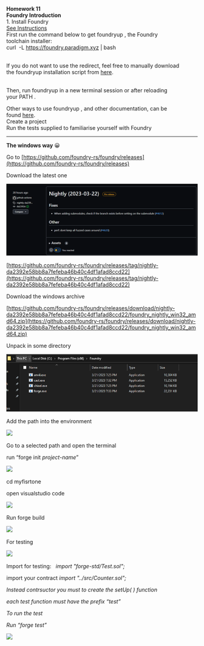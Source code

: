 **Homework 11**  
**Foundry Introduction**  
1\. Install Foundry  
[See Instructions](https://github.com/foundry-rs/foundry#installation)  
First run the command below to get foundryup , the Foundry  
toolchain installer:  
curl  -L https://foundry.paradigm.xyz | bash  
 

If you do not want to use the redirect, feel free to manually download  
the foundryup installation script from [here](https://raw.githubusercontent.com/foundry-rs/foundry/master/foundryup/install).  
 

Then, run foundryup in a new terminal session or after reloading  
your PATH .

  
Other ways to use foundryup , and other documentation, can be  
found [here](https://github.com/foundry-rs/foundry/tree/master/foundryup).  
Create a project  
Run the tests supplied to familiarise yourself with Foundry

---

**The windows way** 😀

Go to [https://github.com/foundry-rs/foundry/releases](https://github.com/foundry-rs/foundry/releases)

Download the latest one 


![](https://github.com/sergiotechx/bnbchainzero2hero/blob/main/homework11/1.png)

[https://github.com/foundry-rs/foundry/releases/tag/nightly-da2392e58bb8a7fefeba46b40c4df1afad8ccd22](https://github.com/foundry-rs/foundry/releases/tag/nightly-da2392e58bb8a7fefeba46b40c4df1afad8ccd22)

Download the windows archive

[https://github.com/foundry-rs/foundry/releases/download/nightly-da2392e58bb8a7fefeba46b40c4df1afad8ccd22/foundry_nightly_win32_amd64.zip](https://github.com/foundry-rs/foundry/releases/download/nightly-da2392e58bb8a7fefeba46b40c4df1afad8ccd22/foundry_nightly_win32_amd64.zip)

Unpack in some directory

![](https://github.com/sergiotechx/bnbchainzero2hero/blob/main/homework11/2.png)

Add the path into the environment

![](https://33333.cdn.cke-cs.com/kSW7V9NHUXugvhoQeFaf/images/00cd55c052acf05404bf46323343fbeed6a418b5aa069fde.png)

Go to a selected path and open the terminal

run “forge init _project-name_”

![](https://33333.cdn.cke-cs.com/kSW7V9NHUXugvhoQeFaf/images/22d07578bcfaf6179079b4fe197ee01a52668a2380d94478.png)

cd myfisrtone

open visualstudio code

![](https://33333.cdn.cke-cs.com/kSW7V9NHUXugvhoQeFaf/images/08eab32df9277449f219695e103129f9530cb546d4c8310b.png)

Run forge build

![](https://33333.cdn.cke-cs.com/kSW7V9NHUXugvhoQeFaf/images/40dbe11306d5e8140e9e5c62b5054bf14d5fb8bcbe3ba41d.png)

For testing

![](https://33333.cdn.cke-cs.com/kSW7V9NHUXugvhoQeFaf/images/9b814d19475dbdd0cf3aff32e63c2c347efeecf0a6840d56.png)

Import for testing:   _import "forge-std/Test.sol";_

import your contract _import "../src/Counter.sol";_

_Instead contrsuctor you must to create the setUp( ) function_

_each test function must have the prefix “test”_

_To run the test_

_Run “forge test”_

![](https://33333.cdn.cke-cs.com/kSW7V9NHUXugvhoQeFaf/images/0a851c033d64cefaebf73c5fbf2462fae657bfd181a07099.png)
